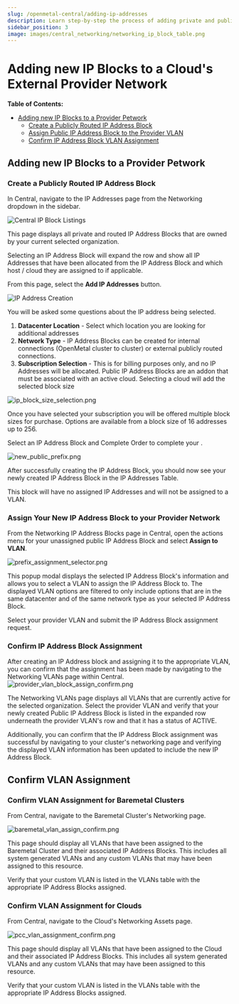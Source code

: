 ```yaml
---
slug: /openmetal-central/adding-ip-addresses
description: Learn step-by-step the process of adding private and public IP addresses to your cloud
sidebar_position: 3
image: images/central_networking/networking_ip_block_table.png
---
```


# Adding new IP Blocks to a Cloud's External Provider Network

**Table of Contents:**

- [Adding new IP Blocks to a Provider Petwork](#adding-new-ip-blocks-to-a-clouds-external-provider-network)
  - [Create a  Publicly Routed IP Address Block](#create-a-publicly-routed-ip-address-block)
  - [Assign Public IP Address Block to the Provider VLAN](#assign-your-new-ip-address-block-to-your-provider-network)
  - [Confirm IP Address Block VLAN Assignment](#confirm-ip-address-block-assignment)

## Adding new IP Blocks to a Provider Petwork

### Create a Publicly Routed IP Address Block

In Central, navigate to the IP Addresses page from the Networking dropdown in the
 sidebar.  

![Central IP Block Listings](images/central_networking/networking_ip_block_table.png)

This page displays all private and routed IP Address Blocks that are owned by
 your current selected organization.

Selecting an IP Address Block will expand the row and show all IP Addresses that
 have been allocated from the IP Address Block and which host / cloud they are
 assigned to if applicable.

From this page, select the **Add IP Addresses** button.

![IP Address Creation](images/central_networking/ip_address_creation_page.png)

You will be asked some questions about the IP address being selected.

1. **Datacenter Location** - Select which location you are looking for additional
addresses
2. **Network Type** - IP Address Blocks can be created for internal connections
 (OpenMetal cluster to cluster) or external publicly routed connections.
3. **Subscription Selection** - This is for billing purposes only, and no IP
Addresses will be allocated. Public IP Address Blocks are an addon that must be
 associated with an active cloud. Selecting a cloud will add the selected block size

![ip_block_size_selection.png](images/central_networking/ip_block_size_selection.png)

Once you have selected your subscription you will be offered multiple block sizes
 for purchase.
Options are available from a block size of 16 addresses up to 256.  

Select an IP Address Block and Complete Order to complete your .

![new_public_prefix.png](images/central_networking/new_public_prefix.png)

After successfully creating the IP Address Block, you should now see your newly
 created IP Address Block in the IP Addresses Table.

This block will have no assigned IP Addresses and will not be assigned to a VLAN.

### Assign Your New IP Address Block to your Provider Network

From the Networking IP Address Blocks page in Central, open the actions menu for
 your unassigned public IP Address Block and select **Assign to VLAN**.

![prefix_assignment_selector.png](images/central_networking/prefix_assignment_selector.png)

This popup modal displays the selected IP Address Block's information and allows
 you to select a VLAN to assign the IP Address Block to.  The displayed VLAN
  options are filtered to only include options that are in the same datacenter
   and of the same network type as your selected IP Address Block.

Select your provider VLAN and submit the IP Address Block assignment request.

### Confirm IP Address Block Assignment

After creating an IP Address block and assigning it to the appropriate VLAN, you
 can confirm that the assignment has been made by navigating to the Networking
 VLANs page within Central.
![provider_vlan_block_assign_confirm.png](images/central_networking/provider_vlan_block_assign_confirm.png)

The Networking VLANs page displays all VLANs that are currently active for the
 selected organization.  Select the provider VLAN and verify that your newly
 created Public IP Address Block is listed in the expanded row underneath the
 provider VLAN's row and that it has a status of ACTIVE.

Additionally, you can confirm that the IP Address Block assignment was successful
 by navigating to your cluster's networking page and verifying the displayed
 VLAN information has been updated to include the new IP Address Block.

## Confirm VLAN Assignment

### Confirm VLAN Assignment for Baremetal Clusters

From Central, navigate to the Baremetal Cluster's Networking page.

![baremetal_vlan_assign_confirm.png](images/central_networking/baremetal_vlan_assign_confirm.png)

This page should display all VLANs that have been assigned to the Baremetal
 Cluster and their associated
IP Address Blocks.  This includes all system generated VLANs and any custom
 VLANs that may have been assigned to this resource.

Verify that your custom VLAN is listed in the VLANs table with the appropriate
 IP Address Blocks assigned.

### Confirm VLAN Assignment for Clouds

From Central, navigate to the Cloud's Networking Assets page.

![pcc_vlan_assignment_confirm.png](images/central_networking/pcc_vlan_assignment_confirm.png)

This page should display all VLANs that have been assigned to the Cloud and
 their associated IP Address Blocks.  This includes all system generated
  VLANs and any custom VLANs that may have been assigned to this resource.

Verify that your custom VLAN is listed in the VLANs table with the appropriate
 IP Address Blocks assigned.
